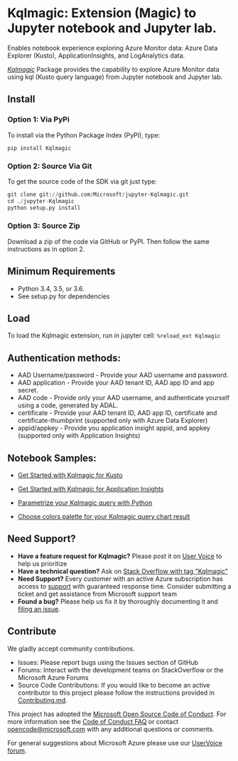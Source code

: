 # Kqlmagic: Extension (Magic) to Jupyter notebook and Jupyter lab.
Enables notebook experience exploring Azure Monitor data: Azure Data Explorer (Kusto), ApplicationInsights, and LogAnalytics data.

[*Kqlmagic*]("https://github.com/Microsoft/jupyter-Kqlmagic/tree/master") Package provides the capability to explore Azure Monitor data using kql (Kusto query language) from Jupyter notebook and Jupyter lab.<br>


## Install

### Option 1: Via PyPi
To install via the Python Package Index (PyPI), type:

`pip install Kqlmagic`

### Option 2: Source Via Git
To get the source code of the SDK via git just type:

```python
git clone git://github.com/Microsoft/jupyter-Kqlmagic.git
cd ./jupyter-Kqlmagic
python setup.py install
```

### Option 3: Source Zip
Download a zip of the code via GitHub or PyPI. Then follow the same instructions as in option 2.

## Minimum Requirements
* Python 3.4, 3.5, or 3.6.
* See setup.py for dependencies

## Load

To load the Kqlmagic extension, run in jupyter cell:
`%reload_ext Kqlmagic`


## Authentication methods:

* AAD Username/password - Provide your AAD username and password.
* AAD application - Provide your AAD tenant ID, AAD app ID and app secret.
* AAD code - Provide only your AAD username, and authenticate yourself using a code, generated by ADAL.
* certificate - Provide your AAD tenant ID, AAD app ID, certificate and certificate-thumbprint (supported only with Azure Data Explorer)
* appid/appkey - Provide you application insight appid, and appkey (supported only with Application Insights)

## Notebook Samples:

* [Get Started with Kqlmagic for Kusto](https://mybinder.org/v2/gh/Microsoft/jupyter-Kqlmagic/master?filepath=notebooks%2FQuickStart.ipynb)

* [Get Started with Kqlmagic for Application Insights](https://mybinder.org/v2/gh/Microsoft/jupyter-Kqlmagic/master?filepath=notebooks%2FQuickStartAI.ipynb)

* [Parametrize your Kqlmagic query with Python](https://mybinder.org/v2/gh/Microsoft/jupyter-Kqlmagic/master?filepath=notebooks%2FParametrizeYourQuery.ipynb)

* [Choose colors palette for your Kqlmagic query chart result](https://mybinder.org/v2/gh/Microsoft/jupyter-Kqlmagic/master?filepath=notebooks%2FColorYourCharts.ipynb)

## Need Support?
- **Have a feature request for Kqlmagic?** Please post it on [User Voice](https://feedback.azure.com/forums/913690-azure-monitor) to help us prioritize
- **Have a technical question?** Ask on [Stack Overflow with tag "Kqlmagic"](https://stackoverflow.com/questions/tagged/Kqlmagic)
- **Need Support?** Every customer with an active Azure subscription has access to [support](https://docs.microsoft.com/en-us/azure/azure-supportability/how-to-create-azure-support-request) with guaranteed response time.  Consider submitting a ticket and get assistance from Microsoft support team
- **Found a bug?** Please help us fix it by thoroughly documenting it and [filing an issue](https://github.com/Microsoft/jupyter-Kqlmagic/issues/new).


## Contribute

We gladly accept community contributions.

- Issues: Please report bugs using the Issues section of GitHub
- Forums: Interact with the development teams on StackOverflow or the Microsoft Azure Forums
- Source Code Contributions: If you would like to become an active contributor to this project please follow the instructions provided in [Contributing.md](CONTRIBUTING.md).

This project has adopted the [Microsoft Open Source Code of Conduct](https://opensource.microsoft.com/codeofconduct/). For more information see the [Code of Conduct FAQ](https://opensource.microsoft.com/codeofconduct/faq/) or contact [opencode@microsoft.com](mailto:opencode@microsoft.com) with any additional questions or comments.

For general suggestions about Microsoft Azure please use our [UserVoice forum](http://feedback.azure.com/forums/34192--general-feedback).